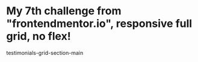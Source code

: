 # My 7th challenge from "frontendmentor.io", responsive full grid, no flex!
testimonials-grid-section-main

